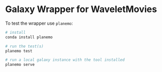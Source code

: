 # Galaxy Wrapper for WaveletMovies

To test the wrapper use `planemo`:

```bash
# install
conda install planemo

# run the test(s)
planemo test

# run a local galaxy instance with the tool installed
planemo serve

```
